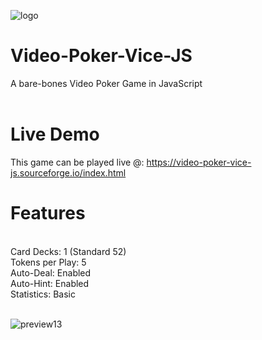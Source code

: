![logo](https://github.com/lexterror/Video-Poker-Vice-JS/assets/16135535/cb83aeef-d3aa-4ea7-b00b-9eda5a144ac8)

# Video-Poker-Vice-JS<br>
A bare-bones Video Poker Game in JavaScript<br>
<br>
# Live Demo<br>
This game can be played live @: https://video-poker-vice-js.sourceforge.io/index.html
# Features
<br>
Card Decks: 1 (Standard 52)<br>
Tokens per Play: 5<br>
Auto-Deal: Enabled<br>
Auto-Hint: Enabled<br>
Statistics: Basic<br><br>

![preview13](https://github.com/lexterror/Video-Poker-Vice-JS/assets/16135535/92eddac9-9e35-4fea-97e5-c6648e981e4d)
